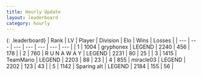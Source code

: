```yaml
---
title: Hourly Update
layout: leaderboard
category: hourly
---
```


{: .leaderboard}
| Rank | LV | Player | Division | Elo | Wins | Losses |
| --- | --- | --- | --- | --- | --- | --- |
| <span data-change="0">1</span> | 1004 | <span title="ID: 315148">gryphonex</span> | LEGEND | <span data-change="3">2240</span> | <span data-change="1">456</span> | <span data-change="0">178</span> |
| <span data-change="0">2</span> | 760 | <span title="ID: 66144">R U N A W A Y</span> | LEGEND | <span data-change="0">2231</span> | <span data-change="0">80</span> | <span data-change="0">25</span> |
| <span data-change="0">3</span> | 1415 | <span title="ID: 164871">TeamMario</span> | LEGEND | <span data-change="0">2203</span> | <span data-change="0">88</span> | <span data-change="0">23</span> |
| <span data-change="0">4</span> | 855 | <span title="ID: 416373">miracle03</span> | LEGEND | <span data-change="0">2202</span> | <span data-change="0">123</span> | <span data-change="0">43</span> |
| <span data-change="0">5</span> | 1142 | <span title="ID: 203132">Sparing alt</span> | LEGEND | <span data-change="0">2184</span> | <span data-change="0">155</span> | <span data-change="0">56</span> |